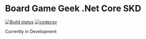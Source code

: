 # Board Game Geek .Net Core SKD

[![Build status](https://ci.appveyor.com/api/projects/status/s8a7e8lum12m5com?svg=true)](https://ci.appveyor.com/project/jregnier/bggcore)
[![codecov](https://codecov.io/gh/jregnier/BggCore/branch/master/graph/badge.svg)](https://codecov.io/gh/jregnier/BggCore)


Currently in Development
